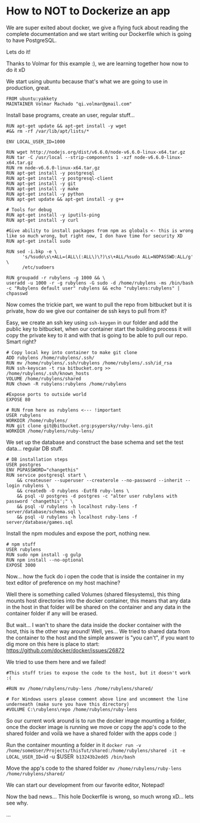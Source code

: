 # How to NOT to Dockerize an app

We are super exited about docker, we give a flying fuck about reading the complete documentation and we start writing our Dockerfile which is going to have PostgreSQL.

Lets do it!

Thanks to Volmar for this example :), we are learning together how now to do it xD


We start using ubuntu because that's what we are going to use in production, great.
```
FROM ubuntu:yakkety
MAINTAINER Volmar Machado "qi.volmar@gmail.com"
```

Install base programs, create an user, regular stuff...

```
RUN apt-get update && apt-get install -y wget
#&& rm -rf /var/lib/apt/lists/*

ENV LOCAL_USER_ID=1000

RUN wget http://nodejs.org/dist/v6.6.0/node-v6.6.0-linux-x64.tar.gz
RUN tar -C /usr/local --strip-components 1 -xzf node-v6.6.0-linux-x64.tar.gz
RUN rm node-v6.6.0-linux-x64.tar.gz
RUN apt-get install -y postgresql
RUN apt-get install -y postgresql-client
RUN apt-get install -y git
RUN apt-get install -y make
RUN apt-get install -y python
RUN apt-get update && apt-get install -y g++

# Tools for debug
RUN apt-get install -y iputils-ping
RUN apt-get install -y curl

#Give ability to install packages from npm as globals <- this is wrong like so much wrong, but right now, I don have time for security XD
RUN apt-get install sudo

RUN sed -i.bkp -e \
      's/%sudo\s\+ALL=(ALL\(:ALL\)\?)\s\+ALL/%sudo ALL=NOPASSWD:ALL/g' \
      /etc/sudoers

RUN groupadd -r rubylens -g 1000 && \
useradd -u 1000 -r -g rubylens -G sudo -d /home/rubylens -ms /bin/bash -c "Rubylens default user" rubylens && echo "rubylens:rubylens" | chpasswd
```

Now comes the trickie part, we want to pull the repo from bitbucket but it is private, how do we give our container de ssh keys to pull from it?

Easy, we create an ssh key using `ssh-keygen` in our folder and add the public key to bitbucket, when our container start the building process it will copy the private key to it and with that is going to be able to pull our repo. Smart right?

```
# Copy local key into container to make git clone
ADD rubylens /home/rubylens/.ssh/
RUN mv /home/rubylens/.ssh/rubylens /home/rubylens/.ssh/id_rsa
RUN ssh-keyscan -t rsa bitbucket.org >> /home/rubylens/.ssh/known_hosts
VOLUME /home/rubylens/shared
RUN chown -R rubylens:rubylens /home/rubylens

#Expose ports to outside world
EXPOSE 80

# RUN from here as rubylens <--- !important
USER rubylens
WORKDIR /home/rubylens/
RUN git clone git@bitbucket.org:psypersky/ruby-lens.git
WORKDIR /home/rubylens/ruby-lens/
```

We set up the database and construct the base schema and set the test data... regular DB stuff.
```
# DB installation steps
USER postgres
ENV PGPASSWORD="changethis"
RUN service postgresql start \
	&& createuser --superuser --createrole --no-password --inherit --login rubylens \
 	&& createdb -O rubylens -Eutf8 ruby-lens \
	&& psql -U postgres -d postgres -c "alter user rubylens with password 'changethis';" \
	&& psql -U rubylens -h localhost ruby-lens -f server/database/schema.sql \
	&& psql -U rubylens -h localhost ruby-lens -f server/database/games.sql

```

Install the npm modules and expose the port, nothing new.

```
# npm stuff
USER rubylens
RUN sudo npm install -g gulp
RUN npm install --no-optional
EXPOSE 3000
```

Now... how the fuck do i open the code that is inside the container in my text editor of preference on my host machine?

Well there is something called Volumes (shared filesystems), this thing mounts host directories into the docker container, this means that any data in the host in that folder will be shared on the container and any data in the container folder if any will be erased.

But wait... I wan't to share the data inside the docker container with the host, this is the other way around!
Well, yes... We tried to shared data from the container to the host and the simple answer is "you can't", if you want to dig more on this here is place to start: https://github.com/docker/docker/issues/26872

We tried to use them here and we failed!
```
#This stuff tries to expose the code to the host, but it doesn't work :(

#RUN mv /home/rubylens/ruby-lens /home/rubylens/shared/

# For Windows users please comment above line and uncomment the line underneath (make sure you have this directory)
#VOLUME C:\rubylens\repo /home/rubylens/ruby-lens
```

So our current work around is to run the docker image mounting a folder, once the docker image is running we move or copy the app's code to the shared folder and voilà we have a shared folder with the apps code :)

Run the container mounting a folder in it
`docker run -v /home/someUser/Projects/thisTut/shared:/home/rubylens/shared -it -e LOCAL_USER_ID=`id -u $USER` b13243b2edd5 /bin/bash`

Move the app's code to the shared folder
`mv /home/rubylens/ruby-lens /home/rubylens/shared/`

We can start our development from our favorite editor, Notepad!

Now the bad news... This hole Dockerfile is wrong, so much wrong xD... lets see why.

...
